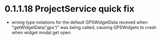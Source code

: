 # 0.1.1.18 ProjectService quick fix

- wrong type notations for the default GPSWidgetData receved when "getWidgetData('gps')" was being called, causing GPSWidgets to crash when widget modal get open.